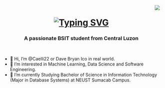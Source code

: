 <img align="right" src="https://visitor-badge.laobi.icu/badge?page_id=Caelli22.Caelli22" />

<h1 align="center">
  <a href="https://git.io/typing-svg">
    <img src="https://readme-typing-svg.demolab.com?font=Fira+Code&size=40&pause=1000&color=279AF1&center=true&vCenter=true&random=false&width=435&lines=Hi%2C+Welcome!+;I'm+Bryan" alt="Typing SVG" /></a>
</h1>

<h3 align="center"> A passionate BSIT student from Central Luzon</h3>

<br/>

- 👋 Hi, I’m @Caelli22 or Dave Bryan Ico in real world.
- 👀 I’m interested in Machine Learning, Data Science and Software Engineering.
- 🌱 I’m currently Studying Bachelor of Science in Information Technology (Major in Database Systems) at NEUST Sumacab Campus. 

<!---
Caelli22/Caelli22 is a ✨ special ✨ repository because its `README.md` (this file) appears on your GitHub profile.
You can click the Preview link to take a look at your changes.
--->
